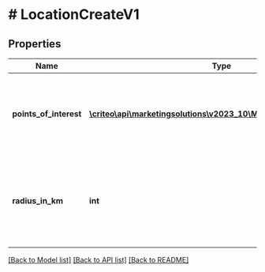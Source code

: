 # # LocationCreateV1

## Properties

Name | Type | Description | Notes
------------ | ------------- | ------------- | -------------
**points_of_interest** | [**\criteo\api\marketingsolutions\v2023_10\Model\PointOfInterestV1[]**](PointOfInterestV1.md) | Reach users which have been historically located in the given coordinates |
**radius_in_km** | **int** | The expected maximum distance in kilometers between a user and a point of interest |

[[Back to Model list]](../../README.md#models) [[Back to API list]](../../README.md#endpoints) [[Back to README]](../../README.md)
